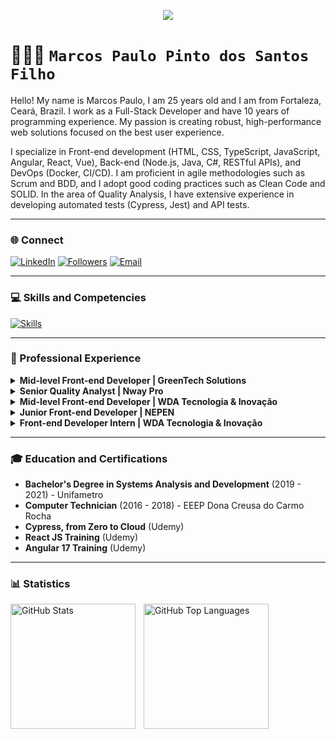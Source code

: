 <p align="center">
<a href="https://github.com/marcospsdev">
<img src="https://readme-typing-svg.demolab.com/?lines=Full-Stack%20Developer;10%20years%20of%20experience;Passionate%20about%20robust%20solutions;Always%20learning%20and%20evolving;&font=Fira%20Code&center=true&width=440&height=45&color=00eaff&vCenter=true&pause=1000&size=22" />
</a>
</p>

# 👨🏽‍💻 **`Marcos Paulo Pinto dos Santos Filho`**

Hello! My name is Marcos Paulo, I am 25 years old and I am from Fortaleza, Ceará, Brazil. I work as a Full-Stack Developer and have 10 years of programming experience. My passion is creating robust, high-performance web solutions focused on the best user experience.

I specialize in Front-end development (HTML, CSS, TypeScript, JavaScript, Angular, React, Vue), Back-end (Node.js, Java, C#, RESTful APIs), and DevOps (Docker, CI/CD). I am proficient in agile methodologies such as Scrum and BDD, and I adopt good coding practices such as Clean Code and SOLID. In the area of Quality Analysis, I have extensive experience in developing automated tests (Cypress, Jest) and API tests.

---

### 🌐 Connect

<p align="left">
   <a href="https://www.linkedin.com/in/marcospsdev" target="_blank"><img
   alt="LinkedIn"
   title="Connect with me on LinkedIn"
   src="https://img.shields.io/badge/-LinkedIn-0077B5?style=for-the-badge&logo=linkedin&logoColor=white"
/></a> <a href="https://github.com/marcospsdev?tab=followers" target="_blank"><img
   alt="Followers"
   title="Follow me on GitHub"
   src="https://custom-icon-badges.demolab.com/github/followers/marcospsdev?color=236ad3&labelColor=1155ba&style=for-the-badge&logo=github&label=Followers&logoColor=white"
/></a> <a href="mailto:contato.marcosps@gmail.com" target="_blank"><img
   alt="Email"
   title="Send an email"
   src="https://img.shields.io/badge/-Email-D14836?style=for-the-badge&logo=gmail&logoColor=white"
/></a>
</p>

---

### 💻 Skills and Competencies

[![Skills](https://skillicons.dev/icons?i=js,ts,react,angular,vue,html,css,tailwind,nodejs,php,wordpress,cs,net,java,express,prisma,postman,postgres,mysql,cypress,selenium,jest,docker,git,github,azure,vercel,figma,photoshop,illustrator)](https://skillicons.dev)

---

### 💼 Professional Experience

<details>
<summary><b>Mid-level Front-end Developer | GreenTech Solutions</b></summary>
<br>
08/2025 - Present
<ul>
<li>Implementing new features and making adjustments in React applications.</li>
<li>Responsible for API integrations and striving for the best user experience.</li>
<li>Following good programming practices and clean code to maintain code quality.</li>
</ul>
</details>

<details>
<summary><b>Senior Quality Analyst | Nway Pro</b></summary>
<br>
03/2023 - 02/2025
<ul>
<li>Responsible for implementing automated testing architecture with Cypress.</li>
<li>Applied CI/CD with Bitbucket Pipelines to optimize software delivery.</li>
<li>Performed manual and exploratory testing on web applications and APIs using the BDD approach.</li>
</ul>
</details>

<details>
<summary><b>Mid-level Front-end Developer | WDA Tecnologia & Inovação</b></summary>
<br>
06/2020 - 03/2023
<ul>
<li>Developed management applications with Angular, HTML, CSS, and TypeScript.</li>
<li>I used Gitflow and Scrum for versioning and project management.</li>
<li>Focus on integrating REST APIs and creating intuitive interfaces (UX).</li>
</ul>
</details>

<details>
<summary><b>Junior Front-end Developer | NEPEN</b></summary>
<br>
07/2019 - 06/2020
<ul>
<li>Contributed to the development of a web application in Angular.</li>
<li>Actively participated in code reviews and integration with REST APIs.</li>
</ul>
</details>

<details>
<summary><b>Front-end Developer Intern | WDA Tecnologia & Inovação</b></summary>
<br>
08/2018 - 11/2018
<ul>
<li>Assisted in the development and maintenance of website and application interfaces, using WordPress, HTML, CSS, and JavaScript.</li>
<li>Collaborated on creating responsive designs, performing adjustments and bug fixes.</li>
<li>I supported the back-end team in integrating features in C# (.NET), continuously learning and improving my skills under the guidance of experienced developers.</li>
</ul>
</details>

---

### 🎓 Education and Certifications

- **Bachelor's Degree in Systems Analysis and Development** (2019 - 2021) - Unifametro
- **Computer Technician** (2016 - 2018) - EEEP Dona Creusa do Carmo Rocha
- **Cypress, from Zero to Cloud** (Udemy)
- **React JS Training** (Udemy)
- **Angular 17 Training** (Udemy)

---

### 📊 Statistics

<p>
  <img
    align="left"
    alt="GitHub Stats"
    height="200"
    style="padding-right: 10px;"
    src="https://github-readme-stats.vercel.app/api?username=marcospsdev&show_icons=true&theme=dark&include_all_commits=true&locale=en"
  />

  <img
    align="left"
    alt="GitHub Top Languages"
    height="200"
    src="https://github-readme-stats.vercel.app/api/top-langs/?username=marcospsdev&theme=dark&layout=compact&custom_title=Technologies"
  />
</p>
